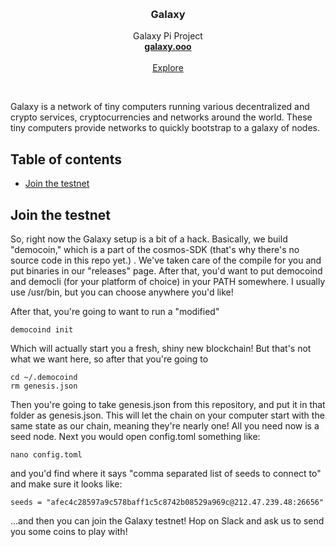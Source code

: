 <p align="center">
  <br/>

  <h3 align="center">Galaxy</h3>

  <p align="center">
    Galaxy Pi Project
    <br/>
    <a href="http://galaxy.ooo"><strong>galaxy.ooo</strong></a>
    <br/>
    <br/>
    <a href="https://github.com/galaxypi/">Explore</a>
  </p>
</p>

<br/>

Galaxy is a network of tiny computers running various decentralized and crypto services, cryptocurrencies and networks around the world. These tiny computers provide networks to quickly bootstrap to a galaxy of nodes.

## Table of contents

- [Join the testnet](#join-the-testnet)

## Join the testnet
So, right now the Galaxy setup is a bit of a hack.  Basically, we build "democoin," which is a part of the cosmos-SDK (that's why there's no source code in this repo yet.) .  We've taken care of the compile for you and put binaries in our "releases" page.  After that, you'd want to put democoind and democli (for your platform of choice) in your PATH somewhere.  I usually use /usr/bin, but you can choose anywhere you'd like!

After that, you're going to want to run a "modified"

```
democoind init
```

Which will actually start you a fresh, shiny new blockchain!  But that's not what we want here, so after that you're going to

```
cd ~/.democoind
rm genesis.json
```

Then you're going to take genesis.json from this repository, and put it in that folder as genesis.json.  This will let the chain on your computer start with the same state as our chain, meaning they're nearly one!  All you need now is a seed node.  Next you would open config.toml something like:

```
nano config.toml
```

and you'd find where it says "comma separated list of seeds to connect to" and make sure it looks like:

```
seeds = "afec4c28597a9c578baff1c5c8742b08529a969c@212.47.239.48:26656"
```

...and then you can join the Galaxy testnet!  Hop on Slack and ask us to send you some coins to play with!
